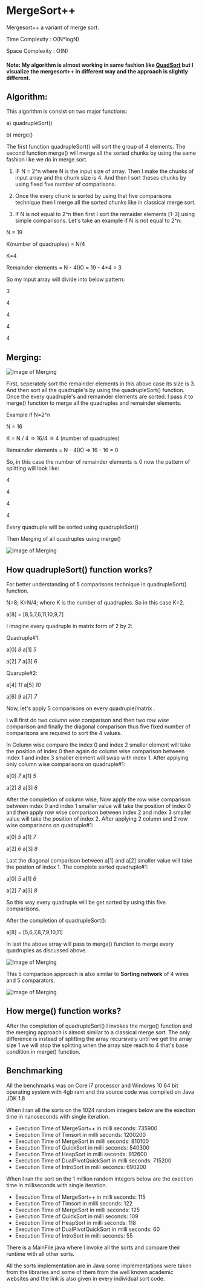 # MergeSort++
Mergesort++ a variant of merge sort.

Time Complexity : O(N*logN)

Space Complexity : O(N)

#### Note: My algorithm is almost working in same fashion like [QuadSort](https://github.com/scandum/quadsort) but I visualize the mergesort++ in different way and the approach is slightly different.

Algorithm:
---------------

This algorithm is consist on two major functions:

a) quadrupleSort()

b) merge()

The first function quadrupleSort() will sort the group of 4 elements. The second function merge() will merge all the sorted chunks by using the same fashion like we do in merge sort.

1) IF N = 2^n where N is the input size of array. Then I make the chunks of input array and the chunk size is 4. And then I sort theses chunks by using fixed five number of comparisons.   

2) Once the every chunk is sorted by using that five comparisons technique then I merge all the sorted chunks like in classical merge sort.

3) If N is not equal to 2^n then first I sort the remaider elements [1-3] using simple comparisons.
Let's take an example if N is not equal to 2^n:

N = 19

K(number of quadruples) = N/4 

K=4

Remainder elements = N - 4(K) = 19 - 4*4 = 3

So my input array will divide into below pattern:


3

4

4

4

4

Merging:
----------


![Image of Merging](https://github.com/ameekkhan/ameeqsort/blob/master/Capture.PNG)




First, seperately sort the remainder elements in this above case its size is 3. And then sort all the quadruple's by using the quadrupleSort() function. Once the every quadruple's and remainder elements are sorted. I pass it to merge() function to merge all the quadruples and remainder elements.

Example if N=2^n

N = 16

K = N / 4 => 16/4 => 4 (number of quadruples)

Remainder elements = N - 4(K) => 16 - 16 = 0

So, in this case the number of remainder elements is 0 now the pattern of splitting will look like:

4

4

4

4


Every quadruple will be sorted using quadrupleSort()

Then Merging of all quadruples using merge()


![Image of Merging](https://github.com/ameekkhan/ameeqsort/blob/master/Capture1.PNG)




How  quadrupleSort() function works?
----------------------------

For better understanding of 5 comparisons technique in quadrupleSort() function. 

N=8;
K=N/4; where K is the number of quadruples. So in this case K=2.

a[8] = [8,5,7,6,11,10,9,7]

I imagine every quadruple in matrix form of 2 by 2:

Quadruple#1:

a[0]  *8*      a[1]  *5*

a[2]  *7*      a[3]  *6*


Quaruple#2:

a[4]  *11*   a[5]  *10*	

a[6]  *9*    a[7]  *7*


Now, let's apply 5 comparisons on every quadruple/matrix .

I will first do two *column wise* comparison and then two *row wise* comparison and finally the diagonal comparison thus five fixed number of comparisons are required to sort the 4 values.

In Column wise compare the index 0 and index 2 smaller element will take the position of index 0 then again do column wise comparison between index 1 and index 3 smaller element will swap with index 1. After applying only column wise comparisons on quadruple#1: 

a[0]  *7*      a[1]  *5*

a[2]  *8*      a[3]  *6*

After the completion of column wise, Now apply the row wise comparison between index 0 and index 1 smaller value will take the position of index 0 and then apply row wise comparison between index 2 and index 3 smaller value will take the position of index 2. After applying 2 column and 2 row wise comparisons on quadruple#1: 

a[0]  *5*      a[1]  *7*

a[2]  *6*      a[3]  *8*


Last the diagonal comparison between a[1] and a[2] smaller value will take the postion of index 1. The complete sorted quadruple#1:

a[0]  *5*      a[1]  *6*

a[2]  *7*      a[3]  *8*

So this way every quadruple will be get sorted by using this five comparisons.

After the completion of quadrupleSort():

a[8] = [5,6,7,8,7,9,10,11]

In last the above array will pass to merge() function to merge every quadruples as discussed above.


![Image of Merging](https://github.com/ameekkhan/ameeqsort/blob/master/Capture2.PNG)



This 5 comparison approach is also similar to **Sorting network**  of 4 wires and 5 comparators.


![Image of Merging](https://github.com/ameekkhan/ameeqsort/blob/master/sorting_network.PNG)




How  merge() function works?
----------------------------

After the completion of quadrupleSort() I invokes the merge() function and the merging approach is almost similar to a classical merge sort. The only difference is instead of splitting the array recursively until we get the array size 1 we will stop the splitting when the array size reach to 4 that's base condition in merge() function.


Benchmarking
--------------

All the benchmarks was on Core i7 processor and Windows 10 64 bit operating system with 4gb ram and the source code was compiled on Java JDK 1.8

When I ran all the sorts on the 1024 random integers below are the exection time in nanoseconds with single iteration.

 - Execution Time of MergeSort++ in milli seconds: 735900
 - Execution Time of Timsort in milli seconds: 1200200
 - Execution Time of MergeSort in milli seconds: 810100
 - Execution Time of QuickSort in milli seconds: 540300
 - Execution Time of HeapSort in milli seconds: 912600
 - Execution Time of DualPivotQuickSort in milli seconds: 715200
 - Execution Time of IntroSort in milli seconds: 690200

When I ran the sort on the 1 million random integers below are the exection time in milliseconds with single iteration.

 - Execution Time of MergeSort++ in milli seconds: 115
 - Execution Time of Timsort in milli seconds: 122
 - Execution Time of MergeSort in milli seconds: 125
 - Execution Time of QuickSort in milli seconds: 109
 - Execution Time of HeapSort in milli seconds: 118
 - Execution Time of DualPivotQuickSort in milli seconds: 60
 - Execution Time of IntroSort in milli seconds: 55

There is a MainFile.java where I invoke all the sorts and compare their runtime with all other sorts.

All the sorts implementation are in Java some implementations were taken from the libraries and some of them from the well known academic websites and the link is also given in every individual sort code.
